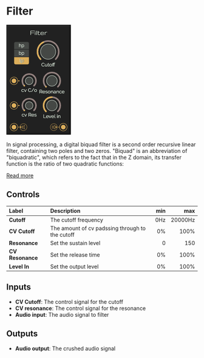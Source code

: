 # Filter

![Filter](../images/filter.png)

In signal processing, a digital biquad filter is a second order recursive linear filter, containing two poles and two
zeros. "Biquad" is an abbreviation of "biquadratic", which refers to the fact that in the Z domain, its transfer
function is the ratio of two quadratic functions:

[Read more](https://en.wikipedia.org/wiki/Digital_biquad_filter)

## Controls

| Label | Description | min | max |
| :--- | :--- | ---: | ---: |
| **Cutoff** | The cutoff frequency | 0Hz | 20000Hz |
| **CV Cutoff** | The amount of cv padssing through to the cutoff | 0% | 100% |
| **Resonance** | Set the sustain level | 0 | 150 |
| **CV Resonance** | Set the release time | 0% | 100% |
| **Level In** | Set the output level | 0% | 100% |

## Inputs

* **CV Cutoff**: The control signal for the cutoff
* **CV resonance**: The control signal for the resonance
* **Audio input**: The audio signal to filter

## Outputs

* **Audio output**: The crushed audio signal
